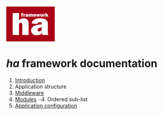 ![ha framework](https://github.com/itrnka/ha-framework/blob/master/docs/img/ha-logo.png "ha framework")

# *ha* framework documentation

1. [Introduction](introduction.md)
2. Application structure
3. [Middleware](modules.md)
4. [Modules](modules.md)
⋅⋅4. Ordered sub-list
5. [Application configuration](app-configuration.md)